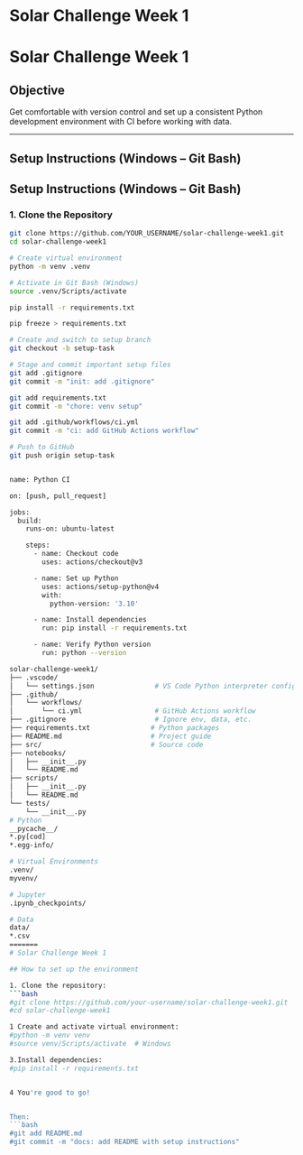 
# Solar Challenge Week 1


# Solar Challenge Week 1

## Objective

Get comfortable with version control and set up a consistent Python development environment with CI before working with data.

---

##  Setup Instructions (Windows – Git Bash)

## Setup Instructions (Windows – Git Bash)


### 1. Clone the Repository

```bash
git clone https://github.com/YOUR_USERNAME/solar-challenge-week1.git
cd solar-challenge-week1

# Create virtual environment
python -m venv .venv

# Activate in Git Bash (Windows)
source .venv/Scripts/activate

pip install -r requirements.txt

pip freeze > requirements.txt

# Create and switch to setup branch
git checkout -b setup-task

# Stage and commit important setup files
git add .gitignore
git commit -m "init: add .gitignore"

git add requirements.txt
git commit -m "chore: venv setup"

git add .github/workflows/ci.yml
git commit -m "ci: add GitHub Actions workflow"

# Push to GitHub
git push origin setup-task


name: Python CI

on: [push, pull_request]

jobs:
  build:
    runs-on: ubuntu-latest

    steps:
      - name: Checkout code
        uses: actions/checkout@v3

      - name: Set up Python
        uses: actions/setup-python@v4
        with:
          python-version: '3.10'

      - name: Install dependencies
        run: pip install -r requirements.txt

      - name: Verify Python version
        run: python --version

solar-challenge-week1/
├── .vscode/
│   └── settings.json               # VS Code Python interpreter config
├── .github/
│   └── workflows/
│       └── ci.yml                  # GitHub Actions workflow
├── .gitignore                      # Ignore env, data, etc.
├── requirements.txt               # Python packages
├── README.md                      # Project guide
├── src/                           # Source code
├── notebooks/
│   ├── __init__.py
│   └── README.md
├── scripts/
│   ├── __init__.py
│   └── README.md
└── tests/
    └── __init__.py
# Python
__pycache__/
*.py[cod]
*.egg-info/

# Virtual Environments
.venv/
myvenv/

# Jupyter
.ipynb_checkpoints/

# Data
data/
*.csv
=======
# Solar Challenge Week 1

## How to set up the environment

1. Clone the repository:
```bash
#git clone https://github.com/your-username/solar-challenge-week1.git
#cd solar-challenge-week1

1 Create and activate virtual environment:
#python -m venv venv
#source venv/Scripts/activate  # Windows

3.Install dependencies:
#pip install -r requirements.txt


4 You're good to go!


Then:
```bash
#git add README.md
#git commit -m "docs: add README with setup instructions"



